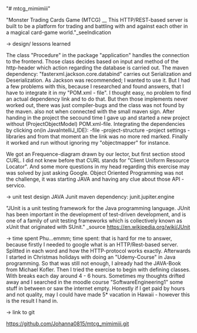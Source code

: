 "# mtcg_mimimiii" 

"Monster Trading Cards Game (MTCG) __ This HTTP/REST-based server 
is built to be a platform for trading and battling with and 
against each other in a magical card-game world."_seeIndication




-> design/ lessons learned

The class "Procedure" in the package "application" handles the connection to
the frontend. Those class decides based on input and method of the http-header
which action regarding the database is carried out. The maven dependency: "fasterxml.jackson.core.databind"
carries out Serialization and Deserialization. As Jackson was recommended; I wanted to use it.
But I had a few problems with this, because I researched and found answers, that I have to integrate 
it in my "POM.xml - file". I thought easy, no problem to find an actual dependency link and to do that.
But then those implements never worked out, there was just compiler-bugs and the class was not found by
the maven. also not when connected with the small maven sign. After handing in the project the secound 
time I gave up and started a new project without (ProjectObjectModel) POM.xml-file. 
Integrating the dependencies by clicking on(in JavaIntelliJ_IDE):
-file
-project-structure
-project settings
-libraries
and from that moment an the link was no more red marked. Finally it worked and run without ignoring 
my "objectmapper" for instance. 

We got an Frequence-diagram drawn by our lector, but first section stood CURL.
I did not knew before that CURL stands for "Client Uniform Resource Locator". And some more
questions in my head regarding this exercise may was solved by just asking Google. 
Object Oriented Programming was not the challenge, it was starting JAVA and having any clue about 
those API - servico. 


-> unit test design
JAVA Junit 
maven dependency:  junit.jupiter.engine


"JUnit is a unit testing framework for the Java programming language. 
JUnit has been important in the development of test-driven development, 
and is one of a family of unit testing frameworks which is collectively 
known as xUnit that originated with SUnit." _source https://en.wikipedia.org/wiki/JUnit


-> time spent
Phu...emmm; time spent: that is hard for me to answer, because firstly I needed to google what is an HTTP/Rest-based server. Splitted in each word and how the HTTP-protocol works exactly.
Afterwards I started in Christmas holidays with doing an "Udemy-Course" in Java programming. So that was still not enough, I already had the JAVA-Book from Michael Kofler.
Then I tried the exercise to begin with defining classes. With breaks each day around 4 - 6 hours.
Sometimes my thoughts drifted away and I searched in the moodle course "SoftwareEngineering1" some stuff in between or saw the internet empty. Honestly if I get paid by 
hours and not quality, may I could have made 5* vacation in Hawaii - however this is the result I hand in.


-> link to git

https://github.com/Johanna0815/mtcg_mimimiii.git

